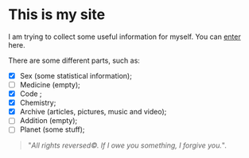 # This is my site

I am trying to collect some useful information
for myself. You can [enter](https://vl-rw.github.io/my_site/) here.

There are some different parts, such as:

- [x] Sex (some statistical information);
- [ ] Medicine (empty);
- [x] Code ;
- [x] Chemistry;
- [x] Archive (articles, pictures, music and video);
- [ ] Addition (empty);
- [ ] Planet (some stuff);

>"_All rights reversed©. If I owe you something, I forgive you._".
